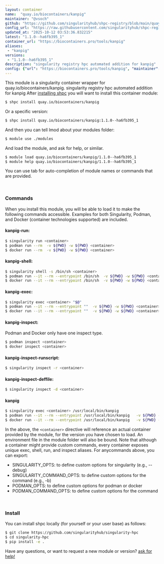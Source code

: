 ```yaml
---
layout: container
name:  "quay.io/biocontainers/kanpig"
maintainer: "@vsoch"
github: "https://github.com/singularityhub/shpc-registry/blob/main/quay.io/biocontainers/kanpig/container.yaml"
config_url: "https://raw.githubusercontent.com/singularityhub/shpc-registry/main/quay.io/biocontainers/kanpig/container.yaml"
updated_at: "2025-10-12 03:53:36.832215"
latest: "1.1.0--ha6fb395_1"
container_url: "https://biocontainers.pro/tools/kanpig"
aliases:
 - "kanpig"
versions:
 - "1.1.0--ha6fb395_1"
description: "singularity registry hpc automated addition for kanpig"
config: {"url": "https://biocontainers.pro/tools/kanpig", "maintainer": "@vsoch", "description": "singularity registry hpc automated addition for kanpig", "latest": {"1.1.0--ha6fb395_1": "sha256:470885468c68bd966fdecaacbe488d21f725bb9f66732dbb633558a36190bab6"}, "tags": {"1.1.0--ha6fb395_1": "sha256:470885468c68bd966fdecaacbe488d21f725bb9f66732dbb633558a36190bab6"}, "docker": "quay.io/biocontainers/kanpig", "aliases": {"kanpig": "/usr/local/bin/kanpig"}}
---
```


This module is a singularity container wrapper for quay.io/biocontainers/kanpig.
singularity registry hpc automated addition for kanpig
After [installing shpc](#install) you will want to install this container module:


```bash
$ shpc install quay.io/biocontainers/kanpig
```

Or a specific version:

```bash
$ shpc install quay.io/biocontainers/kanpig:1.1.0--ha6fb395_1
```

And then you can tell lmod about your modules folder:

```bash
$ module use ./modules
```

And load the module, and ask for help, or similar.

```bash
$ module load quay.io/biocontainers/kanpig/1.1.0--ha6fb395_1
$ module help quay.io/biocontainers/kanpig/1.1.0--ha6fb395_1
```

You can use tab for auto-completion of module names or commands that are provided.

<br>

### Commands

When you install this module, you will be able to load it to make the following commands accessible.
Examples for both Singularity, Podman, and Docker (container technologies supported) are included.

#### kanpig-run:

```bash
$ singularity run <container>
$ podman run --rm  -v ${PWD} -w ${PWD} <container>
$ docker run --rm  -v ${PWD} -w ${PWD} <container>
```

#### kanpig-shell:

```bash
$ singularity shell -s /bin/sh <container>
$ podman run --it --rm --entrypoint /bin/sh  -v ${PWD} -w ${PWD} <container>
$ docker run --it --rm --entrypoint /bin/sh  -v ${PWD} -w ${PWD} <container>
```

#### kanpig-exec:

```bash
$ singularity exec <container> "$@"
$ podman run --it --rm --entrypoint ""  -v ${PWD} -w ${PWD} <container> "$@"
$ docker run --it --rm --entrypoint ""  -v ${PWD} -w ${PWD} <container> "$@"
```

#### kanpig-inspect:

Podman and Docker only have one inspect type.

```bash
$ podman inspect <container>
$ docker inspect <container>
```

#### kanpig-inspect-runscript:

```bash
$ singularity inspect -r <container>
```

#### kanpig-inspect-deffile:

```bash
$ singularity inspect -d <container>
```


#### kanpig

```bash
$ singularity exec <container> /usr/local/bin/kanpig
$ podman run --it --rm --entrypoint /usr/local/bin/kanpig   -v ${PWD} -w ${PWD} <container> -c " $@"
$ docker run --it --rm --entrypoint /usr/local/bin/kanpig   -v ${PWD} -w ${PWD} <container> -c " $@"
```



In the above, the `<container>` directive will reference an actual container provided
by the module, for the version you have chosen to load. An environment file in the
module folder will also be bound. Note that although a container
might provide custom commands, every container exposes unique exec, shell, run, and
inspect aliases. For anycommands above, you can export:

 - SINGULARITY_OPTS: to define custom options for singularity (e.g., --debug)
 - SINGULARITY_COMMAND_OPTS: to define custom options for the command (e.g., -b)
 - PODMAN_OPTS: to define custom options for podman or docker
 - PODMAN_COMMAND_OPTS: to define custom options for the command

<br>

### Install

You can install shpc locally (for yourself or your user base) as follows:

```bash
$ git clone https://github.com/singularityhub/singularity-hpc
$ cd singularity-hpc
$ pip install -e .
```

Have any questions, or want to request a new module or version? [ask for help!](https://github.com/singularityhub/singularity-hpc/issues)